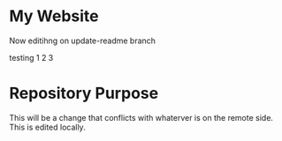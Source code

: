 # My Website 

Now editihng on update-readme branch

testing 1 2 3

# Repository Purpose

This will be a change that conflicts
with whaterver is on the remote side.
This is edited locally.
